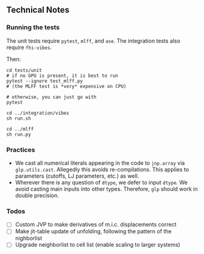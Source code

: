 ## Technical Notes

### Running the tests

The unit tests require `pytest`, `mlff`, and `ase`. The integration tests also require `fhi-vibes`.

Then:

```
cd tests/unit
# if no GPU is present, it is best to run
pytest --ignore test_mlff.py
# (the MLFF test is *very* expensive on CPU)

# otherwise, you can just go with
pytest

cd ../integration/vibes
sh run.sh

cd ../mlff
sh run.py
```


### Practices

- We cast all numerical literals appearing in the code to `jnp.array` via `glp.utils.cast`. Allegedly this avoids re-compilations. This applies to parameters (cutoffs, LJ parameters, etc.) as well.
- Wherever there is any question of `dtype`, we defer to input `dtype`. We avoid casting main inputs into other types. Therefore, `glp` should work in double precision.

### Todos

- [ ] Custom JVP to make derivatives of m.i.c. displacements correct
- [ ] Make jit-table update of unfolding, following the pattern of the nighborlist
- [ ] Upgrade neighborlist to cell list (enable scaling to larger systems)
